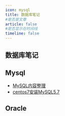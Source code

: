 ```yaml
---
icon: mysql
title: 数据库笔记
#是否是文章
article: false
#是否显示在时间线
timeline: false
---
```


## 数据库笔记

## Mysql

- [MySQL内容整理](./mysql/MySQL.md)
- [centos7安装MySQL5.7](./mysql/install.md)

## Oracle
